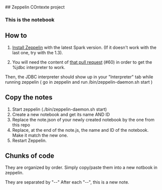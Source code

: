 ## Zeppelin COntexte project

### This is the notebook

## How to

1) [Install Zeppelin](https://github.com/apache/incubator-zeppelin) with the latest Spark version. (If it doesn't work with the last one, try with the 1.3).

2) You will need the content of [that pull request](https://github.com/apache/incubator-zeppelin/pull/60) (#60) in order to get the %jdbc  interpreter to work.

Then, the JDBC interpreter should show up in your "Interpreter" tab while running zeppelin ( go in zeppelin and run /bin/zeppelin-daemon.sh start )

## Copy the notes

1) Start zeppelin (./bin/zeppelin-daemon.sh start)
2) Create a new notebook and get its name AND ID
3) Replace the note.json of your newly created notebook by the one from this repo
4) Replace, at the end of the note.js, the name and ID of the notebook. Make it match the new one.
5) Restart Zeppelin.

## Chunks of code

They are organized by order. Simply copy/paste them into a new notbook in zeppelin.

They are separated by "--" After each "--", this is a new note.
